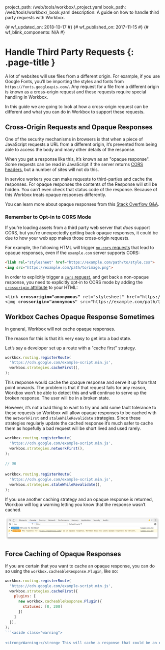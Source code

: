 project_path: /web/tools/workbox/_project.yaml book_path: /web/tools/workbox/_book.yaml description: A guide on how to handle third party requests with Workbox.

{# wf_updated_on: 2018-10-17 #} {# wf_published_on: 2017-11-15 #} {# wf_blink_components: N/A #}

# Handle Third Party Requests {: .page-title }

A lot of websites will use files from a different origin. For example, if you use Google Fonts, you’ll be importing the styles and fonts from `https://fonts.googleapis.com/`. Any request for a file from a different origin is known as a cross-origin request and these requests require special handling in Workbox.

In this guide we are going to look at how a cross-origin request can be different and what you can do in Workbox to support these requests.

## Cross-Origin Requests and Opaque Responses

One of the security mechanisms in browsers is that when a piece of JavaScript requests a URL from a different origin, it’s prevented from being able to access the body and many other details of the response.

When you get a response like this, it’s known as an "opaque response". Some requests can be read in JavaScript if the server returns [CORS headers](https://developer.mozilla.org/en-US/docs/Web/HTTP/CORS), but a number of sites will not do this.

In service workers you can make requests to third-parties and cache the responses. For opaque responses the contents of the Response will still be hidden. You can’t even check that status code of the response. Because of this Workbox treats opaque responses differently.

You can learn more about opaque responses from this [Stack Overflow Q&A](https://stackoverflow.com/questions/39109789/what-limitations-apply-to-opaque-responses).

### Remember to Opt-in to CORS Mode

If you're loading assets from a third party web server that *does* support CORS, but you're unexpectedly getting back opaque responses, it could be due to how your web app makes those cross-origin requests.

For example, the following HTML will trigger [`no-cors` requests](https://fetch.spec.whatwg.org/#concept-request-mode) that lead to opaque responses, even if the `example.com` server supports CORS:

```html
<link rel="stylesheet" href="https://example.com/path/to/style.css">
<img src="https://example.com/path/to/image.png">
```

In order to explicitly trigger a [`cors` request](https://fetch.spec.whatwg.org/#concept-request-mode), and get back a non-opaque response, you need to explicitly opt-in to CORS mode by adding the [`crossorigin` attribute](https://developer.mozilla.org/en-US/docs/Web/HTML/CORS_settings_attributes) to your HTML:

<pre class="prettyprint">&lt;link <b>crossorigin="anonymous"</b> rel="stylesheet" href="https://example.com/path/to/style.css"&gt;
&lt;img <b>crossorigin="anonymous"</b> src="https://example.com/path/to/image.png"&gt;
</pre>

## Workbox Caches Opaque Response Sometimes

In general, Workbox will not cache opaque responses.

The reason for this is that it’s very easy to get into a bad state.

Let’s say a developer set up a route with a "cache first" strategy.

```javascript
workbox.routing.registerRoute(
  'https://cdn.google.com/example-script.min.js',
  workbox.strategies.cacheFirst(),
);
```

This response would cache the opaque response and serve it up from that point onwards. The problem is that if that request fails for any reason, Workbox won’t be able to detect this and will continue to serve up the broken response. The user will be in a broken state.

However, it’s not a bad thing to want to try and add some fault tolerance to these requests so Workbox will allow opaque responses to be cached with the `networkFirst` and `staleWhileRevalidate` strategies. Since these strategies regularly update the cached response it’s much safer to cache them as hopefully a bad request will be short lived and used rarely.

```javascript
workbox.routing.registerRoute(
  'https://cdn.google.com/example-script.min.js',
  workbox.strategies.networkFirst(),
);

// OR

workbox.routing.registerRoute(
  'https://cdn.google.com/example-script.min.js',
  workbox.strategies.staleWhileRevalidate(),
);

```

If you use another caching strategy and an opaque response is returned, Workbox will log a warning letting you know that the response wasn’t cached.

![Example warning when an opaque response isn't cached.](../images/guides/third-party-requests/opaque-response-log.png)

## Force Caching of Opaque Responses

If you are certain that you want to cache an opaque response, you can do so using the `workbox.cacheableResponse.Plugin`, like so:

```javascript
workbox.routing.registerRoute(
  'https://cdn.google.com/example-script.min.js',
  workbox.strategies.cacheFirst({
    plugins: [
      new workbox.cacheableResponse.Plugin({
        statuses: [0, 200]
      })
    ]
  }),
);
```<aside class="warning"> 

<strong>Warning:</strong> This will cache a response that could be an error, which would then never get updated!</aside>